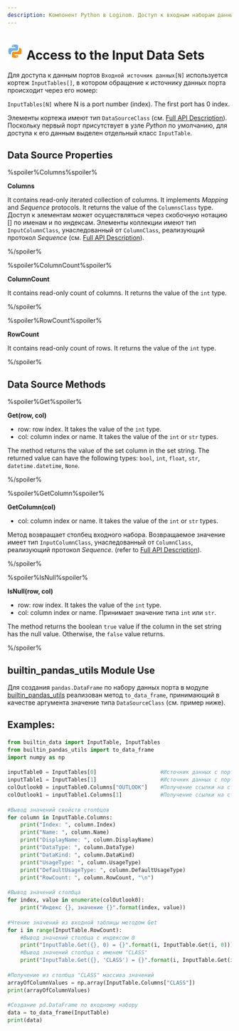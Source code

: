 ```yaml
---
description: Компонент Python в Loginom. Доступ к входным наборам данных. Объект типа InputTable. Свойства источника данных. Методы источника данных. Использование модуля builtin_pandas_utils. Примеры.
---
```

# ![](./../../../images/icons/components/python_default.svg) Access to the Input Data Sets

Для доступа к данным портов `Входной источник данных[N]` используется кортеж `InputTables[]`, в котором обращение к источнику данных порта происходит через его номер:

`InputTables[N]` where N is a port number (index). The first port has 0 index.

Элементы кортежа имеют тип `DataSourceClass` (см. [Full API Description](./api-description.md)).
Поскольку первый порт присутствует в узле *Python* по умолчанию, для доступа к его данным выделен отдельный класс `InputTable`.

## Data Source Properties

%spoiler%Columns%spoiler%

**Columns**

It contains read-only iterated collection of columns. It implements *Mapping* and *Sequence* protocols.  It returns the value of the `ColumnsClass` type. Доступ к элементам может осуществляться через скобочную нотацию [] по именам и по индексам. Элементы коллекции имеют тип `InputColumnClass`, унаследованный от `ColumnClass`, реализующий протокол *Sequence* (см. [Full API Description](./api-description.md)).

%/spoiler%

%spoiler%ColumnCount%spoiler%

**ColumnCount**

It contains read-only count of columns.  It returns the value of the `int` type.

%/spoiler%

%spoiler%RowCount%spoiler%

**RowCount**

It contains read-only count of rows. It returns the value of the `int` type.

%/spoiler%

## Data Source Methods

%spoiler%Get%spoiler%

**Get(row, col)**

- row: row index. It takes the value of the `int` type.
- col: column index or name. It takes the value of the `int` or `str` types.

The method returns the value of the set column in the set string. The returned value can have the following types: `bool`, `int`, `float`, `str`, `datetime.datetime`, `None`.

%/spoiler%

%spoiler%GetColumn%spoiler%

**GetColumn(col)**

- col: column index or name. It takes the value of the `int` or `str` types.

Метод возвращает столбец входного набора. Возвращаемое значение имеет тип `InputColumnClass`, унаследованный от `ColumnClass`, реализующий протокол *Sequence*. (refer to [Full API Description](./api-description.md)).

%/spoiler%

%spoiler%IsNull%spoiler%

**IsNull(row, col)**

- row: row index. It takes the value of the `int` type.
- col: column index or name. Принимает значение типа `int` или `str`.

The method returns the boolean `true` value if the column in the set string has the null value. Otherwise, the `false` value returns.

%/spoiler%

## builtin_pandas_utils Module Use

Для создания `pandas.DataFrame` по набору данных порта в модуле [builtin_pandas_utils](./api-description.md#modul-builtinpandasutils) реализован метод `to_data_frame`, принимающий в качестве аргумента значение типа `DataSourceClass` (см. пример ниже).

## Examples:

```python
from builtin_data import InputTable, InputTables
from builtin_pandas_utils import to_data_frame
import numpy as np

inputTable0 = InputTables[0]                    #Источник данных с порта №1
inputTable1 = InputTables[1]                    #Источник данных с порта №2
colOutlook0 = inputTable0.Columns["OUTLOOK"]    #Получение ссылки на столбец по имени
colOutlook1 = inputTable1.Columns[1]            #Получение ссылки на столбец по индексу

#Вывод значений свойств столбцов
for column in InputTable.Columns:
    print("Index: ", column.Index)
    print("Name: ", column.Name)
    print("DisplayName: ", column.DisplayName)
    print("DataType: ", column.DataType)
    print("DataKind: ", column.DataKind)
    print("UsageType: ", column.UsageType)
    print("DefaultUsageType: ", column.DefaultUsageType)
    print("RowCount: ", column.RowCount, "\n")

#Вывод значений столбца
for index, value in enumerate(colOutlook0):
    print("Индекс {}, значение {}".format(index, value))

#Чтение значений из входной таблицы методом Get
for i in range(InputTable.RowCount):
    #Вывод значений столбца с индексом 0
    print("InputTable.Get({}, 0) = {}".format(i, InputTable.Get(i, 0)))
    #Вывод значений столбца с именем "CLASS"
    print("InputTable.Get({}, 'CLASS') = {}".format(i, InputTable.Get(i, "CLASS")))

#Получение из столбца "CLASS" массива значений
arrayOfColumnValues = np.array(InputTable.Columns["CLASS"])
print(arrayOfColumnValues)

#Создание pd.DataFrame по входному набору
data = to_data_frame(InputTable)
print(data)

```
